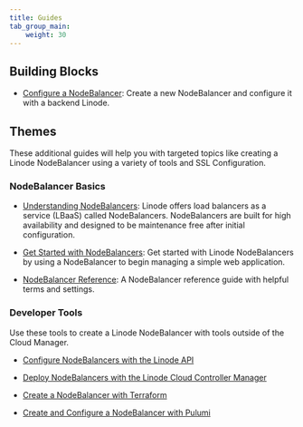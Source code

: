 ```yaml
---
title: Guides
tab_group_main:
    weight: 30
---
```


## Building Blocks

- [Configure a NodeBalancer](/docs/products/networking/nodebalancers/guides/configure/): Create a new NodeBalancer and configure it with a backend Linode.

## Themes

These additional guides will help you with targeted topics like creating a Linode NodeBalancer using a variety of tools and SSL Configuration.

### NodeBalancer Basics

- [Understanding NodeBalancers](/docs/platform/nodebalancer/what-are-nodebalancers): Linode offers load balancers as a service (LBaaS) called NodeBalancers. NodeBalancers are built for high availability and designed to be maintenance free after initial configuration.

- [Get Started with NodeBalancers](/docs/platform/nodebalancer/getting-started-with-nodebalancers/): Get started with Linode NodeBalancers by using a NodeBalancer to begin managing a simple web application.

- [NodeBalancer Reference](/docs/platform/nodebalancer/nodebalancer-reference-guide/): A NodeBalancer reference guide with helpful terms and settings.

### Developer Tools

Use these tools to create a Linode NodeBalancer with tools outside of the Cloud Manager.

- [Configure NodeBalancers with the Linode API](/docs/platform/api/nodebalancers/)

- [Deploy NodeBalancers with the Linode Cloud Controller Manager](/docs/kubernetes/deploy-nodebalancers-with-linode-ccm/)

- [Create a NodeBalancer with Terraform](/docs/applications/configuration-management/terraform/create-a-nodebalancer-with-terraform/)

- [Create and Configure a NodeBalancer with Pulumi](/docs/applications/configuration-management/deploy-in-code-with-pulumi/#create-and-configure-a-nodebalancer)
